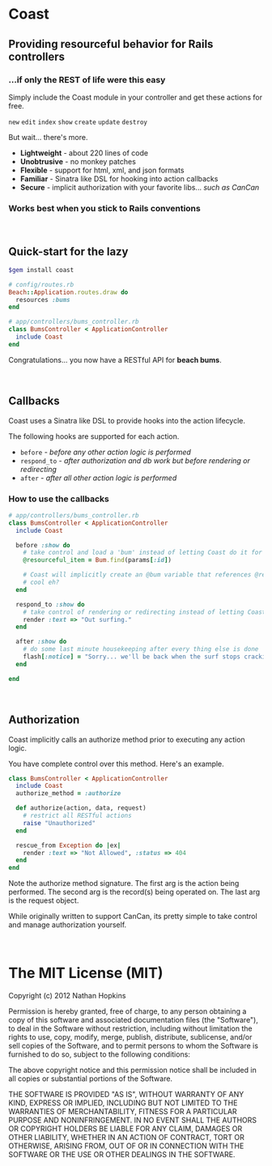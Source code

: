 # Coast

## Providing resourceful behavior for Rails controllers

### ...if only the REST of life were this easy

Simply include the Coast module in your controller and get these actions for free.

`new` `edit` `index` `show` `create` `update` `destroy`

But wait... there's more.

* **Lightweight** - about 220 lines of code
* **Unobtrusive** - no monkey patches
* **Flexible** - support for html, xml, and json formats
* **Familiar** - Sinatra like DSL for hooking into action callbacks
* **Secure** - implicit authorization with your favorite libs... *such as CanCan*

### Works best when you stick to Rails conventions

&nbsp;
## Quick-start for the lazy

```bash
$gem install coast
```

```ruby
# config/routes.rb
Beach::Application.routes.draw do
  resources :bums
end
```

```ruby
# app/controllers/bums_controller.rb
class BumsController < ApplicationController
  include Coast
end
```

Congratulations... you now have a RESTful API for **beach bums**.

&nbsp;
## Callbacks

Coast uses a Sinatra like DSL to provide hooks into the action lifecycle.

The following hooks are supported for each action.

* `before` *- before any other action logic is performed*
* `respond_to` *- after authorization and db work but before rendering or redirecting*
* `after` *- after all other action logic is performed*

### How to use the callbacks

```ruby
# app/controllers/bums_controller.rb
class BumsController < ApplicationController
  include Coast

  before :show do
    # take control and load a 'bum' instead of letting Coast do it for us
    @resourceful_item = Bum.find(params[:id])

    # Coast will implicitly create an @bum variable that references @resourceful_item
    # cool eh?
  end

  respond_to :show do
    # take control of rendering or redirecting instead of letting Coast do it for us
    render :text => "Out surfing."
  end

  after :show do
    # do some last minute housekeeping after every thing else is done
    flash[:notice] = "Sorry... we'll be back when the surf stops crackin'"
  end

end
```

&nbsp;
## Authorization

Coast implicitly calls an authorize method prior to executing any action logic.

You have complete control over this method. Here's an example.

```ruby
class BumsController < ApplicationController
  include Coast
  authorize_method = :authorize

  def authorize(action, data, request)
    # restrict all RESTful actions
    raise "Unauthorized"
  end

  rescue_from Exception do |ex|
    render :text => "Not Allowed", :status => 404
  end
end
```

Note the authorize method signature. The first arg is the action being performed. The second arg is the record(s) being operated on. The last arg is the request object.

While originally written to support CanCan, its pretty simple to take control and manage authorization yourself.

&nbsp;
# The MIT License (MIT)
Copyright (c) 2012 Nathan Hopkins

Permission is hereby granted, free of charge, to any person obtaining a copy of this software and associated documentation files (the "Software"), to deal in the Software without restriction, including without limitation the rights to use, copy, modify, merge, publish, distribute, sublicense, and/or sell copies of the Software, and to permit persons to whom the Software is furnished to do so, subject to the following conditions:

The above copyright notice and this permission notice shall be included in all copies or substantial portions of the Software.

THE SOFTWARE IS PROVIDED "AS IS", WITHOUT WARRANTY OF ANY KIND, EXPRESS OR IMPLIED, INCLUDING BUT NOT LIMITED TO THE WARRANTIES OF MERCHANTABILITY, FITNESS FOR A PARTICULAR PURPOSE AND NONINFRINGEMENT. IN NO EVENT SHALL THE AUTHORS OR COPYRIGHT HOLDERS BE LIABLE FOR ANY CLAIM, DAMAGES OR OTHER LIABILITY, WHETHER IN AN ACTION OF CONTRACT, TORT OR OTHERWISE, ARISING FROM, OUT OF OR IN CONNECTION WITH THE SOFTWARE OR THE USE OR OTHER DEALINGS IN THE SOFTWARE.
